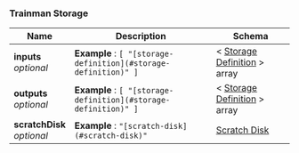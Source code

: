 
<a name="trainman-storage"></a>
### Trainman Storage

|Name|Description|Schema|
|---|---|---|
|**inputs**  <br>*optional*|**Example** : `[ "[storage-definition](#storage-definition)" ]`|< [Storage Definition](Storage_Definition.md#storage-definition) > array|
|**outputs**  <br>*optional*|**Example** : `[ "[storage-definition](#storage-definition)" ]`|< [Storage Definition](Storage_Definition.md#storage-definition) > array|
|**scratchDisk**  <br>*optional*|**Example** : `"[scratch-disk](#scratch-disk)"`|[Scratch Disk](Scratch_Disk.md#scratch-disk)|



